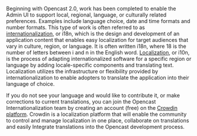 [1]: http://www.w3.org/International/questions/qa-i18n
[2]: https://en.wikipedia.org/wiki/Internationalization_and_localization
[3]: https://crowdin.com

Beginning with Opencast 2.0, work has been completed to enable the Admin UI to support local, regional, language, or culturally related preferences. Examples include language choice, date and time formats and number formats. This type of work is often referred to as [internationalization][1], or i18n, which is the design and development of an application content that enables easy localization for target audiences that vary in culture, region, or language. It is often written i18n, where 18 is the number of letters between i and n in the English word. [Localization][2], or i10n, is the process of adapting internationalized software for a specific region or language by adding locale-specific components and translating text. Localization utilizes the infrastructure or flexibility provided by internationalization to enable adopters to translate the application into their language of choice.

If you do not see your language and would like to contribute it, or make corrections to current translations, you can join the Opencast Internationalization team by creating an account (free) on the [Crowdin platform][3]. Crowdin is a localization platform that will enable the community to control and manage localization in one place, collaborate on translations and easily Integrate translations into the Opencast development process.
